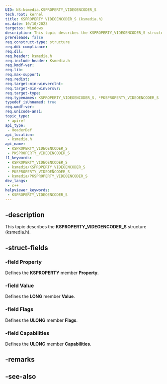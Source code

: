```yaml
---
UID: NS:ksmedia.KSPROPERTY_VIDEOENCODER_S
tech.root: kernel
title: KSPROPERTY_VIDEOENCODER_S (ksmedia.h)
ms.date: 10/10/2023
targetos: Windows
description: This topic describes the KSPROPERTY_VIDEOENCODER_S structure (ksmedia.h).
prerelease: false
req.construct-type: structure
req.ddi-compliance: 
req.dll: 
req.header: ksmedia.h
req.include-header: Ksmedia.h
req.kmdf-ver: 
req.lib: 
req.max-support: 
req.redist: 
req.target-min-winverclnt: 
req.target-min-winversvr: 
req.target-type: 
req.typenames: KSPROPERTY_VIDEOENCODER_S, *PKSPROPERTY_VIDEOENCODER_S
typedef_isUnnamed: true
req.umdf-ver: 
req.unicode-ansi: 
topic_type:
 - apiref
api_type:
 - HeaderDef
api_location:
 - ksmedia.h
api_name:
 - KSPROPERTY_VIDEOENCODER_S
 - PKSPROPERTY_VIDEOENCODER_S
f1_keywords:
 - KSPROPERTY_VIDEOENCODER_S
 - ksmedia/KSPROPERTY_VIDEOENCODER_S
 - PKSPROPERTY_VIDEOENCODER_S
 - ksmedia/PKSPROPERTY_VIDEOENCODER_S
dev_langs:
 - c++
helpviewer_keywords:
 - KSPROPERTY_VIDEOENCODER_S
---
```


## -description

This topic describes the **KSPROPERTY_VIDEOENCODER_S** structure (ksmedia.h).

## -struct-fields

### -field Property

Defines the **KSPROPERTY** member **Property**.

### -field Value

Defines the **LONG** member **Value**.

### -field Flags

Defines the **ULONG** member **Flags**.

### -field Capabilities

Defines the **ULONG** member **Capabilities**.

## -remarks

## -see-also

